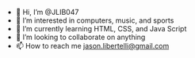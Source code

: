 - 👋 Hi, I’m @JLIB047
- 👀 I’m interested in computers, music, and sports 
- 🌱 I’m currently learning HTML, CSS, and Java Script 
- 💞️ I’m looking to collaborate on anything 
- 📫 How to reach me jason.libertelli@gmail.com

<!---
JLIB047/JLIB047 is a ✨ special ✨ repository because its `README.md` (this file) appears on your GitHub profile.
You can click the Preview link to take a look at your changes.
--->
